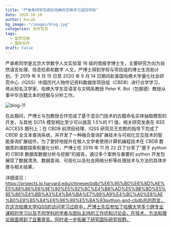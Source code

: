 ```yaml
---
title: "严承希同学完成在哈佛的交换学习返回学校"
date: 2020-10-10
author: KvLab
bg_image: "/images/blog.jpg"
categories: 合作交流
tags:
  - 留学交换
  - 国际合作
draft: false
---
```


严承希同学是北京大学数字人文实验室 16 级的情报学博士生，主要研究方向为自然语言处理、信息检索和数字 人文。严博士得到学校与项目组的博士生资助计划，于 2019 年 9 月 15 日至 2020 年 9 月 14 日期间赴美国哈佛大学量化社会研究中心（IQSS）中国历代人物传记资料数据库项目组（CBDB）进行访学学习，师从知名汉学家、哈佛大学东亚语言与文明系教授 Peter K. Bol（包弼德）教授从事中华古籍文本的挖掘与分析工作。

<!--more-->

![blog-11](/images/blog/blog-11.jpg)

在此期间，严博士与包教授合作完成了基于混合门技术的古籍命名实体抽取模型的开发，与其他 SOTA 模型相比至少可以提高 1.5%的 F1 值，相关研究发表在 IEEE ACCESS 期刊上；在 CBDB 前项目经理、IQSS 研究员王宏甦的指导下完成了 CBDB 全文本查询系统，并开发了一种融合查询扩展技术与可视化交互技术的智能查询扩展组件。为了更好地提升在做人文学者使用计算机编程技术在 CBDB 数据库的课题探索和量化分析，严博士在 2019 年 11 月 22 日了分享了“基于 python 的 CBDB 数据库数据分析与挖掘”的报告，通过多个案例与重要的 python 开发包展现了数据清洗、数据查询、可视化以及社会网络分析等处理技术与方法的具体步骤与相关结果，

详细请见：
https://projects.iq.harvard.edu/chinesecbdb/%E6%95%B0%E6%8D%AE%E5%88%86%E6%9E%90%E5%92%8C%E4%B8%AD%E5%9B%BD%E5%8E%86%E4%BB%A3%E4%BA%BA%E7%89%A9%E4%BC%A0%E8%AE%B0%E8%B5%84%E6%96%99%E5%BA%93python-and-cbdb总的而言，在这次哈佛大学IQSS的访问学习过程中，严博士先后参加了哈佛大学多个跨专业课程的学习以及不同学科的学者与团队主持的工作坊和讨论会，在技术、方法和理论层面得到了显著提高，同时进一步拓展了研究国际研究视野。
